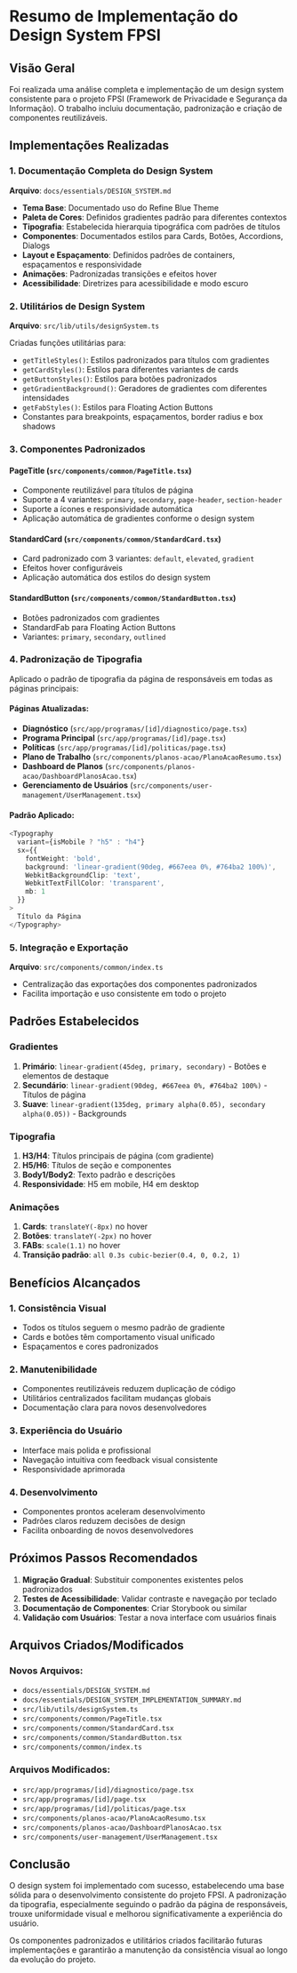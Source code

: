 # Resumo de Implementação do Design System FPSI

## Visão Geral

Foi realizada uma análise completa e implementação de um design system consistente para o projeto FPSI (Framework de Privacidade e Segurança da Informação). O trabalho incluiu documentação, padronização e criação de componentes reutilizáveis.

## Implementações Realizadas

### 1. Documentação Completa do Design System

**Arquivo**: `docs/essentials/DESIGN_SYSTEM.md`

- **Tema Base**: Documentado uso do Refine Blue Theme
- **Paleta de Cores**: Definidos gradientes padrão para diferentes contextos
- **Tipografia**: Estabelecida hierarquia tipográfica com padrões de títulos
- **Componentes**: Documentados estilos para Cards, Botões, Accordions, Dialogs
- **Layout e Espaçamento**: Definidos padrões de containers, espaçamentos e responsividade
- **Animações**: Padronizadas transições e efeitos hover
- **Acessibilidade**: Diretrizes para acessibilidade e modo escuro

### 2. Utilitários de Design System

**Arquivo**: `src/lib/utils/designSystem.ts`

Criadas funções utilitárias para:
- `getTitleStyles()`: Estilos padronizados para títulos com gradientes
- `getCardStyles()`: Estilos para diferentes variantes de cards
- `getButtonStyles()`: Estilos para botões padronizados
- `getGradientBackground()`: Geradores de gradientes com diferentes intensidades
- `getFabStyles()`: Estilos para Floating Action Buttons
- Constantes para breakpoints, espaçamentos, border radius e box shadows

### 3. Componentes Padronizados

#### PageTitle (`src/components/common/PageTitle.tsx`)
- Componente reutilizável para títulos de página
- Suporte a 4 variantes: `primary`, `secondary`, `page-header`, `section-header`
- Suporte a ícones e responsividade automática
- Aplicação automática de gradientes conforme o design system

#### StandardCard (`src/components/common/StandardCard.tsx`)
- Card padronizado com 3 variantes: `default`, `elevated`, `gradient`
- Efeitos hover configuráveis
- Aplicação automática dos estilos do design system

#### StandardButton (`src/components/common/StandardButton.tsx`)
- Botões padronizados com gradientes
- StandardFab para Floating Action Buttons
- Variantes: `primary`, `secondary`, `outlined`

### 4. Padronização de Tipografia

Aplicado o padrão de tipografia da página de responsáveis em todas as páginas principais:

#### Páginas Atualizadas:
- **Diagnóstico** (`src/app/programas/[id]/diagnostico/page.tsx`)
- **Programa Principal** (`src/app/programas/[id]/page.tsx`) 
- **Políticas** (`src/app/programas/[id]/politicas/page.tsx`)
- **Plano de Trabalho** (`src/components/planos-acao/PlanoAcaoResumo.tsx`)
- **Dashboard de Planos** (`src/components/planos-acao/DashboardPlanosAcao.tsx`)
- **Gerenciamento de Usuários** (`src/components/user-management/UserManagement.tsx`)

#### Padrão Aplicado:
```typescript
<Typography 
  variant={isMobile ? "h5" : "h4"} 
  sx={{ 
    fontWeight: 'bold',
    background: 'linear-gradient(90deg, #667eea 0%, #764ba2 100%)',
    WebkitBackgroundClip: 'text',
    WebkitTextFillColor: 'transparent',
    mb: 1
  }}
>
  Título da Página
</Typography>
```

### 5. Integração e Exportação

**Arquivo**: `src/components/common/index.ts`
- Centralização das exportações dos componentes padronizados
- Facilita importação e uso consistente em todo o projeto

## Padrões Estabelecidos

### Gradientes
1. **Primário**: `linear-gradient(45deg, primary, secondary)` - Botões e elementos de destaque
2. **Secundário**: `linear-gradient(90deg, #667eea 0%, #764ba2 100%)` - Títulos de página
3. **Suave**: `linear-gradient(135deg, primary alpha(0.05), secondary alpha(0.05))` - Backgrounds

### Tipografia
1. **H3/H4**: Títulos principais de página (com gradiente)
2. **H5/H6**: Títulos de seção e componentes
3. **Body1/Body2**: Texto padrão e descrições
4. **Responsividade**: H5 em mobile, H4 em desktop

### Animações
1. **Cards**: `translateY(-8px)` no hover
2. **Botões**: `translateY(-2px)` no hover
3. **FABs**: `scale(1.1)` no hover
4. **Transição padrão**: `all 0.3s cubic-bezier(0.4, 0, 0.2, 1)`

## Benefícios Alcançados

### 1. Consistência Visual
- Todos os títulos seguem o mesmo padrão de gradiente
- Cards e botões têm comportamento visual unificado
- Espaçamentos e cores padronizados

### 2. Manutenibilidade
- Componentes reutilizáveis reduzem duplicação de código
- Utilitários centralizados facilitam mudanças globais
- Documentação clara para novos desenvolvedores

### 3. Experiência do Usuário
- Interface mais polida e profissional
- Navegação intuitiva com feedback visual consistente
- Responsividade aprimorada

### 4. Desenvolvimento
- Componentes prontos aceleram desenvolvimento
- Padrões claros reduzem decisões de design
- Facilita onboarding de novos desenvolvedores

## Próximos Passos Recomendados

1. **Migração Gradual**: Substituir componentes existentes pelos padronizados
2. **Testes de Acessibilidade**: Validar contraste e navegação por teclado
3. **Documentação de Componentes**: Criar Storybook ou similar
4. **Validação com Usuários**: Testar a nova interface com usuários finais

## Arquivos Criados/Modificados

### Novos Arquivos:
- `docs/essentials/DESIGN_SYSTEM.md`
- `docs/essentials/DESIGN_SYSTEM_IMPLEMENTATION_SUMMARY.md`
- `src/lib/utils/designSystem.ts`
- `src/components/common/PageTitle.tsx`
- `src/components/common/StandardCard.tsx`
- `src/components/common/StandardButton.tsx`
- `src/components/common/index.ts`

### Arquivos Modificados:
- `src/app/programas/[id]/diagnostico/page.tsx`
- `src/app/programas/[id]/page.tsx`
- `src/app/programas/[id]/politicas/page.tsx`
- `src/components/planos-acao/PlanoAcaoResumo.tsx`
- `src/components/planos-acao/DashboardPlanosAcao.tsx`
- `src/components/user-management/UserManagement.tsx`

## Conclusão

O design system foi implementado com sucesso, estabelecendo uma base sólida para o desenvolvimento consistente do projeto FPSI. A padronização da tipografia, especialmente seguindo o padrão da página de responsáveis, trouxe uniformidade visual e melhorou significativamente a experiência do usuário.

Os componentes padronizados e utilitários criados facilitarão futuras implementações e garantirão a manutenção da consistência visual ao longo da evolução do projeto.
